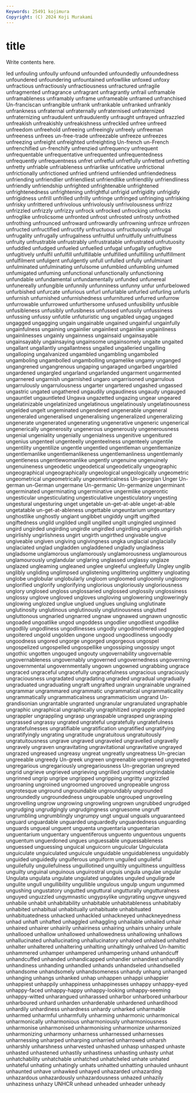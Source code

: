 ```yaml
---
Keywords: 25491 kojimura
Copyright: (C) 2024 Koji Murakami
---
```


# title

Write contents here.



led unfouling unfoully
unfound unfounded unfoundedly unfoundedness unfoundered unfoundering unfountained unfowllike unfoxed unfoxy
unfractious unfractiously unfractiousness unfractured unfragile unfragmented unfragrance unfragrant unfragrantly unfrail
unframable unframableness unframably unframe unframeable unframed unfranchised Un-franciscan unfrangible unfrank
unfrankable unfranked unfrankly unfrankness unfraternal unfraternally unfraternised unfraternized unfraternizing unfraudulent
unfraudulently unfraught unfrayed unfrazzled unfreakish unfreakishly unfreakishness unfreckled unfree unfreed
unfreedom unfreehold unfreeing unfreeingly unfreely unfreeman unfreeness unfrees un-free-trade unfreezable
unfreeze unfreezes unfreezing unfreight unfreighted unfreighting Un-french un-French unfrenchified un-frenchify
unfrenzied unfrequency unfrequent unfrequentable unfrequentative unfrequented unfrequentedness unfrequently unfrequentness unfret
unfretful unfretfully unfretted unfretting unfretty unfriable unfriableness unfriarlike unfricative unfrictional
unfrictionally unfrictioned unfried unfriend unfriended unfriendedness unfriending unfriendlier unfriendliest unfriendlike
unfriendlily unfriendliness unfriendly unfriendship unfrighted unfrightenable unfrightened unfrightenedness unfrightening unfrightful
unfrigid unfrigidity unfrigidly unfrigidness unfrill unfrilled unfrilly unfringe unfringed unfringing
unfrisking unfrisky unfrittered unfrivolous unfrivolously unfrivolousness unfrizz unfrizzled unfrizzly unfrizzy
unfrock unfrocked unfrocking unfrocks unfroglike unfrolicsome unfronted unfrost unfrosted unfrosty
unfrothed unfrothing unfrounced unfroward unfrowardly unfrowning unfroze unfrozen unfructed unfructified
unfructify unfructuous unfructuously unfrugal unfrugality unfrugally unfrugalness unfruitful unfruitfully unfruitfulness
unfruity unfrustrable unfrustrably unfrustratable unfrustrated unfrutuosity unfuddled unfudged unfueled unfuelled
unfugal unfugally unfugitive unfugitively unfulfil unfulfill unfulfillable unfulfilled unfulfilling unfulfillment
unfulfilment unfulgent unfulgently unfull unfulled unfully unfulminant unfulminated unfulminating unfulsome
unfumbled unfumbling unfumed unfumigated unfuming unfunctional unfunctionally unfunctioning unfundable unfundamental
unfundamentally unfunded unfunereal unfunereally unfungible unfunnily unfunniness unfunny unfur unfurbelowed
unfurbished unfurcate unfurious unfurl unfurlable unfurled unfurling unfurls unfurnish unfurnished
unfurnishedness unfurnitured unfurred unfurrow unfurrowable unfurrowed unfurthersome unfused unfusibility unfusible
unfusibleness unfusibly unfusibness unfussed unfussily unfussiness unfussing unfussy unfutile unfuturistic
ung ungabled ungag ungaged ungagged ungagging ungain ungainable ungained ungainful
ungainfully ungainfulness ungaining ungainlier ungainliest ungainlike ungainliness ungainlinesses ungainly ungainness
ungainsaid ungainsayable ungainsayably ungainsaying ungainsome ungainsomely ungaite ungaited ungallant ungallantly
ungallantness ungalled ungalleried ungalling ungalloping ungalvanized ungambled ungambling ungamboled ungamboling
ungambolled ungambolling ungamelike ungamy unganged ungangrened ungangrenous ungaping ungaraged ungarbed
ungarbled ungardened ungargled ungarland ungarlanded ungarment ungarmented ungarnered ungarnish ungarnished
ungaro ungarrisoned ungarrulous ungarrulously ungarrulousness ungarter ungartered ungashed ungassed ungastric
ungated ungathered ungaudily ungaudiness ungaudy ungauged ungauntlet ungauntleted Ungava ungazetted
ungazing ungear ungeared ungelatinizable ungelatinized ungelatinous ungelatinously ungelatinousness ungelded ungelt
ungeminated ungendered ungenerable ungeneral ungeneraled ungeneralised ungeneralising ungeneralized ungeneralizing ungenerate
ungenerated ungenerating ungenerative ungeneric ungenerical ungenerically ungenerosity ungenerous ungenerously ungenerousness
ungenial ungeniality ungenially ungenialness ungenitive ungenitured ungenius ungenteel ungenteelly ungenteelness
ungenteely ungentile ungentility ungentilize ungentle ungentled ungentleman ungentlemanize ungentlemanlike ungentlemanlikeness
ungentlemanliness ungentlemanly ungentleness ungentlewomanlike ungently ungenuine ungenuinely ungenuineness ungeodetic ungeodetical
ungeodetically ungeographic ungeographical ungeographically ungeological ungeologically ungeometric ungeometrical ungeometrically ungeometricalness
Un-georgian Unger Un-german un-German ungermane Un-germanic Un-germanize ungerminant ungerminated ungerminating
ungerminative ungermlike ungerontic ungesticular ungesticulating ungesticulative ungesticulatory ungesting ungestural ungesturing
unget ungetable un-get-at-able unget-at-able ungetatable un-get-at-ableness ungettable ungeuntarium ungeuntary unghostlike
unghostly ungiant ungibbet ungiddy ungift ungifted ungiftedness ungild ungilded ungill
ungilled ungilt ungingled unginned ungird ungirded ungirding ungirdle ungirdled ungirdling
ungirds ungirlish ungirlishly ungirlishness ungirt ungirth ungirthed ungivable ungive ungiveable
ungiven ungiving ungivingness ungka unglacial unglacially unglaciated unglad ungladden ungladdened
ungladly ungladness ungladsome unglamorous unglamorously unglamorousness unglamourous unglamourously unglandular unglaring
unglassed unglassy unglaze unglazed ungleaming ungleaned unglee ungleeful ungleefully Ungley
unglib unglibly ungliding unglimpsed unglistening unglittering unglittery ungloating unglobe unglobular
unglobularly ungloom ungloomed ungloomily ungloomy unglorified unglorify unglorifying unglorious ungloriously
ungloriousness unglory unglosed ungloss unglossaried unglossed unglossily unglossiness unglossy unglove
ungloved ungloves ungloving unglowering ungloweringly unglowing unglozed unglue unglued unglues
ungluing unglutinate unglutinosity unglutinous unglutinously unglutinousness unglutted ungluttonous ungnarled ungnarred
ungnaw ungnawed ungnawn ungnostic ungoaded ungoatlike ungod ungoddess ungodlier ungodliest
ungodlike ungodlily ungodliness ungodlinesses ungodly ungodmothered ungoggled ungoitered ungold ungolden
ungone ungood ungoodliness ungoodly ungoodness ungored ungorge ungorged ungorgeous ungospel
ungospelized ungospelled ungospellike ungossiping ungossipy ungot ungothic ungotten ungouged ungouty
ungovernability ungovernable ungovernableness ungovernably ungoverned ungovernedness ungoverning ungovernmental ungovernmentally ungown
ungowned ungrabbing ungrace ungraced ungraceful ungracefully ungracefulness ungracious ungraciously ungraciousness
ungradated ungradating ungraded ungradual ungradually ungraduated ungraduating ungraft ungrafted ungrain
ungrainable ungrained ungrammar ungrammared ungrammatic ungrammatical ungrammaticality ungrammatically ungrammaticalness ungrammaticism
ungrand Un-grandisonian ungrantable ungranted ungranular ungranulated ungraphable ungraphic ungraphical ungraphically
ungraphitized ungrapple ungrappled ungrappler ungrappling ungrasp ungraspable ungrasped ungrasping ungrassed
ungrassy ungrated ungrateful ungratefully ungratefulness ungratefulnesses ungratifiable ungratification ungratified ungratifying
ungratifyingly ungrating ungratitude ungratuitous ungratuitously ungratuitousness ungrave ungraved ungraveled ungravelled
ungravelly ungravely ungraven ungravitating ungravitational ungravitative ungrayed ungrazed ungreased ungreasy
ungreat ungreatly ungreatness Un-grecian ungreeable ungreedy Un-greek ungreen ungreenable ungreened
ungreeted ungregarious ungregariously ungregariousness Un-gregorian ungreyed ungrid ungrieve ungrieved ungrieving
ungrilled ungrimed ungrindable ungrinned ungrip ungripe ungripped ungripping ungritty ungrizzled
ungroaning ungroined ungroomed ungrooved ungropeable ungross ungrotesque unground ungroundable ungroundably
ungrounded ungroundedly ungroundedness ungroupable ungrouped ungroveling ungrovelling ungrow ungrowing ungrowling
ungrown ungrubbed ungrudged ungrudging ungrudgingly ungrudgingness ungruesome ungruff ungrumbling ungrumblingly
ungrumpy ungt ungual unguals unguaranteed unguard unguardable unguarded unguardedly unguardedness
unguarding unguards ungueal unguent unguenta unguentaria unguentarian unguentarium unguentary unguentiferous
unguento unguentous unguents unguentum unguerdoned ungues unguessable unguessableness unguessed unguessing
unguical unguicorn unguicular Unguiculata unguiculate unguiculated unguicule unguidable unguidableness unguidably
unguided unguidedly unguiferous unguiform unguiled unguileful unguilefully unguilefulness unguillotined unguiltily
unguiltiness unguiltless unguilty unguinal unguinous unguirostral unguis ungula ungulae ungular
Ungulata ungulata ungulate ungulated ungulates unguled unguligrade ungulite ungull ungullibility
ungullible ungulous ungulp ungum ungummed ungushing ungustatory ungutted unguttural ungutturally
ungutturalness unguyed unguzzled ungymnastic ungypsylike ungyrating ungyve ungyved unhabile unhabit
unhabitability unhabitable unhabitableness unhabitably unhabited unhabitual unhabitually unhabituate unhabituated unhabituatedness
unhacked unhackled unhackneyed unhackneyedness unhad unhaft unhafted unhaggled unhaggling unhailable
unhailed unhair unhaired unhairer unhairily unhairiness unhairing unhairs unhairy unhale
unhallooed unhallow unhallowed unhallowedness unhallowing unhallows unhallucinated unhallucinating unhallucinatory unhaloed
unhalsed unhalted unhalter unhaltered unhaltering unhalting unhaltingly unhalved Un-hamitic unhammered
unhamper unhampered unhampering unhand unhandcuff unhandcuffed unhanded unhandicapped unhandier unhandiest
unhandily unhandiness unhanding unhandled unhands unhandseled unhandselled unhandsome unhandsomely unhandsomeness
unhandy unhang unhanged unhanging unhangs unhanked unhap unhappen unhappi unhappier
unhappiest unhappily unhappiness unhappinesses unhappy unhappy-eyed unhappy-faced unhappy-happy unhappy-looking unhappy-seeming
unhappy-witted unharangued unharassed unharbor unharbored unharbour unharboured unhard unharden unhardenable
unhardened unhardihood unhardily unhardiness unhardness unhardy unharked unharmable unharmed unharmful
unharmfully unharming unharmonic unharmonical unharmonically unharmonious unharmoniously unharmoniousness unharmonise unharmonised
unharmonising unharmonize unharmonized unharmonizing unharmony unharness unharnessed unharnesses unharnessing unharped
unharping unharried unharrowed unharsh unharshly unharshness unharvested unhashed unhasp unhasped
unhaste unhasted unhastened unhastily unhastiness unhasting unhasty unhat unhatchability unhatchable
unhatched unhatcheled unhate unhated unhateful unhating unhatingly unhats unhatted unhatting
unhauled unhaunt unhaunted unhave unhawked unhayed unhazarded unhazarding unhazardous unhazardously
unhazardousness unhazed unhazily unhaziness unhazy UNHCR unhead unheaded unheader unheady
